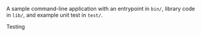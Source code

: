 A sample command-line application with an entrypoint in `bin/`, library code
in `lib/`, and example unit test in `test/`.


Testing
